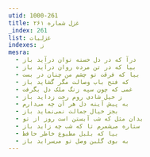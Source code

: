 ```yaml
---
utid: 1000-261
title: غزل شماره ۲۶۱
_index: 261
list: غزلیات
indexes: ز
mesra:
  - درآ که در دل خسته توان درآید باز
  - بیا که در تن مرده روان درآید باز
  - بیا که فرقت تو چشم من چنان در بست
  - که فتح باب وصالت مگر گشاید باز
  - غمی که چون سپه زنگ ملک دل بگرفت
  - ز خیل شادی روم رخت زداید باز
  - به پیش آینه دل هر آن چه می‌دارم
  - بجز خیال جمالت نمی‌نماید باز
  - بدان مثل که شب آبستن است روز از تو
  - ستاره می‌شمرم تا که شب چه زاید باز
  - بیا که بلبل مطبوع خاطر حافظ
  - به بوی گلبن وصل تو می‌سراید باز
---
```

